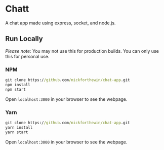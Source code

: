# Chatt

A chat app made using express, socket, and node.js.

## Run Locally

*Please note*: You may not use this for production builds. You can only use this for personal use.

### NPM

```cmd
git clone https://github.com/nickforthewin/chat-app.git
npm install
npm start
```

Open `localhost:3000` in your browser to see the webpage.

### Yarn

```cmd
git clone https://github.com/nickforthewin/chat-app.git
yarn install
yarn start
```

Open `localhost:3000` in your browser to see the webpage.